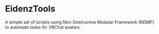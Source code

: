 # EidenzTools
A simple set of scripts using Non-Destructive Modular Framework (NDMF) to automate tasks for VRChat avatars.
